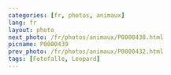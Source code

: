 ```yaml
---
categories: [fr, photos, animaux]
lang: fr
layout: photo
next_photo: /fr/photos/animaux/P0000438.html
picname: P0000439
prev_photo: /fr/photos/animaux/P0000432.html
tags: [Fotofalle, Leopard]
---
```

